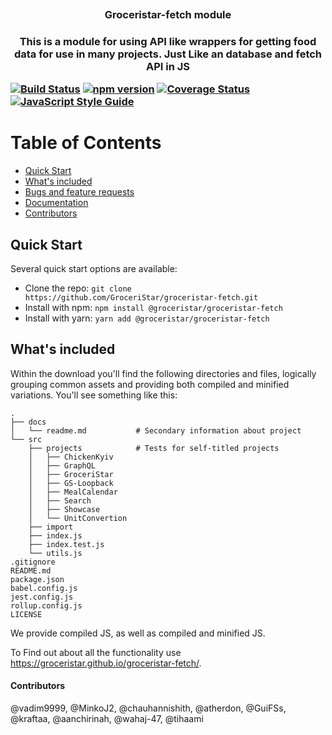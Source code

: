<p align="center"><img src="https://avatars2.githubusercontent.com/u/36658223?s=200&v=4" alt=""/></p>
<h3 align="center">Groceristar-fetch module<h3>
<p align="center">This is a module for using API like wrappers for getting food data for use in many projects. Just Like an database and fetch API in JS</p>

[![Build Status](https://travis-ci.org/GroceriStar/groceristar-fetch.svg?branch=master)](https://travis-ci.org/GroceriStar/groceristar-fetch) [![npm version](https://badge.fury.io/js/%40groceristar%2Fgroceristar-fetch.svg)](https://badge.fury.io/js/%40groceristar%2Fgroceristar-fetch) [![Coverage Status](https://coveralls.io/repos/github/GroceriStar/groceristar-fetch/badge.svg?branch=master)](https://coveralls.io/github/GroceriStar/groceristar-fetch?branch=master) [![JavaScript Style Guide](https://img.shields.io/badge/code_style-standard-brightgreen.svg)](https://standardjs.com)


Table of Contents
=================

 * [Quick Start](#additional-information)
 * [What's included](#installation)
 * [Bugs and feature requests](#code-example)
 * [Documentation](#tests)
 * [Contributors](#contributors)


## Quick Start
Several quick start options are available:
* Clone the repo: `git clone https://github.com/GroceriStar/groceristar-fetch.git`
* Install with npm: `npm install @groceristar/groceristar-fetch`
* Install with yarn: `yarn add @groceristar/groceristar-fetch`

## What's included
Within the download you'll find the following directories and files, logically grouping common assets and providing both compiled and minified variations. You'll see something like this:

```
.
├── docs
│   └── readme.md           # Secondary information about project
└── src               
    ├── projects            # Tests for self-titled projects
    │   ├── ChickenKyiv
    │   ├── GraphQL
    │   ├── GroceriStar
    │   ├── GS-Loopback
    │   ├── MealCalendar
    │   ├── Search
    │   ├── Showcase
    │   └── UnitConvertion
    ├── import
    ├── index.js    
    ├── index.test.js     
    └── utils.js    
.gitignore
README.md
package.json
babel.config.js
jest.config.js
rollup.config.js
LICENSE
```

We provide compiled JS, as well as compiled and minified JS.



To Find out about all the functionality use https://groceristar.github.io/groceristar-fetch/.


#### Contributors

@vadim9999, @MinkoJ2, @chauhannishith, @atherdon, @GuiFSs, @kraftaa, @aanchirinah, @wahaj-47, @tihaami
